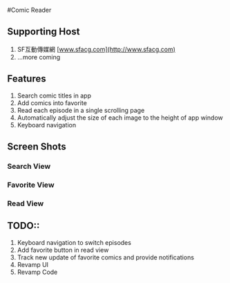 #Comic Reader
## Supporting Host 
1. SF互動傳媒網 [www.sfacg.com](http://www.sfacg.com)
2. ...more coming

## Features
1. Search comic titles in app
2. Add comics into favorite
3. Read each episode in a single scrolling page
4. Automatically adjust the size of each image to the height of app window
5. Keyboard navigation

## Screen Shots
### Search View
### Favorite View
### Read View

## TODO::
1. Keyboard navigation to switch episodes
2. Add favorite button in read view
3. Track new update of favorite comics and provide notifications
3. Revamp UI
4. Revamp Code
